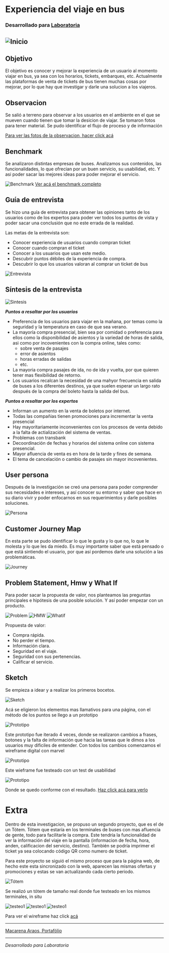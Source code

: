 # Experiencia del viaje en bus

### Desarrollado para [Laboratoria](https://www.laboratoria.la/)

![Inicio](https://macaraos.github.io/Proyecto-bus/img/inicio.PNG)
---
## Objetivo

El objetivo es conocer y mejorar la experiencia de un usuario al momento viajar en bus, ya sea con los horarios, tickets, embarques, etc.
Actualmente las plataformas de venta de tickets de bus tienen muchas cosas por mejorar, por lo que hay que investigar y darle una solucion a los viajeros.

## Observacion

Se salió a terreno para observar a los usuarios en el ambiente en el que se mueven cuando tienen que tomar la desicion de viajar. Se tomaron fotos para tener material.
Se pudo identificar el flujo de proceso y de información

[Para ver las fotos de la observacion, hacer click acá](https://drive.google.com/drive/folders/1E-QQnNIk0OuA6I4cn6Au8fc75AH3U9Ja)

## Benchmark

Se analizaron distintas empresas de buses. Analizamos sus contenidos, las funcionalidades, lo que ofrecian por un buen servicio, su usabilidad, etc. Y asi poder sacar las mejores ideas para poder mejorar el servicio.

![Benchmark](https://macaraos.github.io/Proyecto-bus/img/benchmark.PNG)
[Ver acá el benchmark completo](https://docs.google.com/spreadsheets/d/1k5wyEj2-KqoApHQkHbntiLWPUwhLmtdh7xcQ6Cw54v0/edit#gid=0)

## Guía de entrevista

Se hizo una guía de entrevista para obtener las opiniones tanto de los usuarios como de los expertos para poder ver todos los puntos de vista y poder sacar una conclusión que no este errada de la realidad.

Las metas de la entrevista son:
- Conocer experiencia de usuarios cuando compran ticket
- Conocer cuando compran el ticket
- Conocer a los usuarios que usan este medio.
- Descubrir puntos débiles de la experiencia de compra.
- Descubrir lo que los usuarios valoran al comprar un ticket de bus

![Entrevista](https://macaraos.github.io/Proyecto-bus/img/entrevista.PNG)

## Síntesis de la entrevista

![Sintesis](https://macaraos.github.io/Proyecto-bus/img/sintesisentrevista.PNG)

__*Puntos a resaltar por los usuarios*__
- Preferencia de los usuarios para viajar en la mañana, por temas como la seguridad y la temperatura en caso de que sea verano.
- La mayoría compra presencial, bien sea por comidad o preferencia para ellos como la disponibilidad de asientos y la variedad de horas de salida, asi como por incovenientes con la compra online, tales como:
    - sobre venta de pasajes
    - error de asientos
    - horas erradas de salidas
    - etc.
- La mayoria compra pasajes de ida, no de ida y vuelta, por que quieren tener mas flexibilidad de retorno.
- Los usuarios recalcan la necesidad de una mahyor frecuencia en salida de buses a los diferentes destinos, ya que suelen esperar un largo rato después de la compra del boleto hasta la salida del bus.

__*Puntos a resaltar por los expertos*__
- Informan un aumento en la venta de boletos por internet.
- Todas las compañias tienen promociones para incrementar la venta presencial
- Hay mayoritariamente inconvenientes con los procesos de venta debido a la falta de actialización del sistema de ventas.
- Problemas con transbank
- Decoordinación de fechas y horarios del sistema online con sistema presencial.
- Mayor afluencia de venta es en hora de la tarde y fines de semana.
- El tema de cancelación o cambio de pasajes sin mayor incovenientes.

## User persona

Después de la investigación se creó una persona para poder comprender sus necesidades e intereses, y así conocer su entorno y saber que hace en su diario vivir y poder enfocarnos en sus requerimientos y darle posibles soluciones.

![Persona](https://macaraos.github.io/Proyecto-bus/img/usersergio.PNG)

## Customer Journey Map

En esta parte se pudo identificar lo que le gusta y lo que no, lo que le molesta y lo que les da miedo. Es muy importante saber que está pensado o que está sintiendo el usuario, por que así pordemos darle una solución a las problemáticas.

![Journey](https://macaraos.github.io/Proyecto-bus/img/CustomerJourney1.jpg)

## Problem Statement, Hmw y What If

Para poder sacar la propuesta de valor, nos planteamos las preguntas principales e hipótesis de una posible solución. Y así poder empezar con un producto.

![Problem](https://macaraos.github.io/Proyecto-bus/img/problemenstatement.PNG)
![HMW](https://macaraos.github.io/Proyecto-bus/img/hmw.PNG)
![Whatif](https://macaraos.github.io/Proyecto-bus/img/whatif.PNG)

Propuesta de valor:

- Compra rápida.
- No perder el tiempo.
- Información clara.
- Seguridad en el viaje.
- Seguridad con sus pertenencias.
- Calificar el servicio.

## Sketch

Se empieza a idear y a realizar los primeros bocetos.

![Sketch](https://macaraos.github.io/Proyecto-bus/img/sketch.PNG)

Acá se eligieron los elementos mas llamativos para una página, con el método de los puntos se llego a un prototipo

![Prototipo](https://macaraos.github.io/Proyecto-bus/img/prototipo.PNG)

Este prototipo fue iterado 4 veces, donde se realizaron cambios a frases, botones y la falta de información que hacia las tareas que le dimos a los usuarios muy dificiles de entender.
Con todos los cambios comenzamos el wireframe digital con marvel

![Prototipo](https://macaraos.github.io/Proyecto-bus/img/wf.PNG)

Este wieframe fue testeado con un test de usabilidad

![Prototipo](https://macaraos.github.io/Proyecto-bus/img/testusabilidad.PNG)

Donde se quedo conforme con el resultado. [Haz click acá para verlo](https://marvelapp.com/137f6316/screen/37792153)

# Extra

Dentro de esta investigacion, se propuso un segundo proyecto, que es el de un Tótem. Tótem que estaría en los terminales de buses con mas afluencia de gente, todo para facilitarle la compra. Este tendría la funcionalidad de ver la información del viaje en la pantalla (informacion de fecha, hora, anden, calificacion del servicio, destino). También se podría imprimer el ticket ya sea colocando código QR como numero de ticket.

Para este proyecto se siguió el mismo proceso que para la página web, de hecho este esta sincronizado con la web, aparecen las mismas ofertas y promociones y estas se van actualizando cada cierto periodo.

![Tótem](https://macaraos.github.io/Proyecto-bus/img/totem.PNG)

Se realizó un tótem de tamaño real donde fue testeado en los mismos terminales, in situ

![testeo1](https://macaraos.github.io/Proyecto-bus/img/testeototemvivo.PNG)
![testeo1](https://macaraos.github.io/Proyecto-bus/img/testeototem.PNG)
![testeo1](https://macaraos.github.io/Proyecto-bus/img/boletototem.PNG)


Para ver el wireframe haz click [acá](https://marvelapp.com/137f6316)

---
[Macarena Araos, Portafólio](https://macaraos.github.io/Portafolio/)

---

_Desarrollado para Laboratoria_


